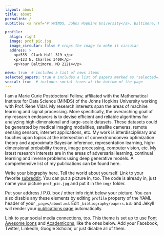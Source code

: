```yaml
---
layout: about
title: about
permalink: /
subtitle: <a href='#'>MINDS, Johns Hopkins University</a>. Baltimore, MD, USA. parisg@jhu.edu. Λάθε Βιώσας. Etc.

profile:
  align: right
  image: prof_pic.jpg
  image_circular: false # crops the image to make it circular
  address: >
    <p>555  Clark Hall 319 </p>
    <p>123 N. Charles 3400</p>
    <p>Your Baltimore, MD 21214</p>

news: true  # includes a list of news items
selected_papers: true # includes a list of papers marked as "selected={true}"
social: true  # includes social icons at the bottom of the page
---
```

I am a Marie Curie Postdoctoral Fellow, affiliated with the Mathematical Institute for Data Science (MINDS) of the Johns Hopkins University working with Prof. Rene Vidal. 
My research interests span the areas of machine learning and signal processing. More specifically, the overarching goal of my research endeavors is to devise efficient and reliable algorithms for analyzing high-dimensional and large-scale datasets. These datasets could be generated by medical imaging modalities, satellite cameras, remote sensing sensors, internet applications, etc. My work is interdisciplinary and touches upon topics at the intersection of convex/nonconvex optimization theory and approximate Bayesian inference, representation learning, high-dimensional probability theory, image processing, computer vision, etc.  My latest research interests are in the areas of adversarial learning, continual learning and inverse problems using deep generative models. A comprehensive list of my publications can be found here.

Write your biography here. Tell the world about yourself. Link to your favorite [subreddit](http://reddit.com). You can put a picture in, too. The code is already in, just name your picture `prof_pic.jpg` and put it in the `img/` folder.

Put your address / P.O. box / other info right below your picture. You can also disable any these elements by editing `profile` property of the YAML header of your `_pages/about.md`. Edit `_bibliography/papers.bib` and Jekyll will render your [publications page](/al-folio/publications/) automatically.

Link to your social media connections, too. This theme is set up to use [Font Awesome icons](http://fortawesome.github.io/Font-Awesome/) and [Academicons](https://jpswalsh.github.io/academicons/), like the ones below. Add your Facebook, Twitter, LinkedIn, Google Scholar, or just disable all of them.
